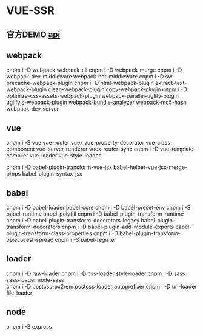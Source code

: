   # VUE-SSR

  ## 官方DEMO [api](https://github.com/vuejs/vue-hackernews-2.0)

  ## webpack
   cnpm i -D  webpack webpack-cli
   cnpm i -D  webpack-merge
   cnpm i -D  webpack-dev-middleware webpack-hot-middleware
   cnpm i -D  sw-precache-webpack-plugin
   cnpm i -D  html-webpack-plugin  extract-text-webpack-plugin clean-webpack-plugin  copy-webpack-plugin 
   cnpm i -D  optimize-css-assets-webpack-plugin webpack-parallel-uglify-plugin uglifyjs-webpack-plugin webpack-bundle-analyzer webpack-md5-hash webpack-dev-server



  ## vue
   cnpm i -S  vue vue-router vuex  vue-property-decorator vue-class-component vue-server-renderer vuex-router-sync
   cnpm i -D  vue-template-compiler vue-loader vue-style-loader
 
   cnpm i -D  babel-plugin-transform-vue-jsx  babel-helper-vue-jsx-merge-props babel-plugin-syntax-jsx
  

  ## babel
   cnpm i -D  babel-loader babel-core 
   cnpm i -D  babel-preset-env
   cnpm i -S  babel-runtime  babel-polyfill
   cnpm i -D  babel-plugin-transform-runtime 
   cnpm i -D  babel-plugin-transform-decorators-legacy babel-plugin-transform-decorators
   cnpm i -D  babel-plugin-add-module-exports babel-plugin-transform-class-properties
   cnpm i -D  babel-plugin-transform-object-rest-spread
   cnpm i -S  babel-register

  ## loader
   cnpm i -D  raw-loader
   cnpm i -D  css-loader  style-loader
   cnpm i -D  sass sass-loader node-sass    
   cnpm i -D  postcss-px2rem  postcss-loader autoprefixer
   cnpm i -D  url-loader  file-loader


  ## node
   cnpm i -S express









